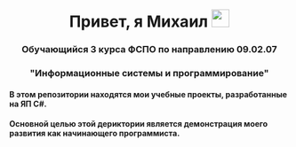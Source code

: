 <h1 align="center">Привет, я Михаил 
  <img src="https://github.com/blackcater/blackcater/raw/main/images/Hi.gif" height="32"/>
</h1>
<h3 align="center">Обучающийся 3 курса ФСПО по направлению 09.02.07</h3>
<h3 align="center">"Информационные системы и программирование"</h3>
<h4>В этом репозитории находятся мои учебные проекты, разработанные на ЯП C#.</h4>
<h4>Основной целью этой дериктории является демонстрация моего развития как начинающего программиста.</h4>
